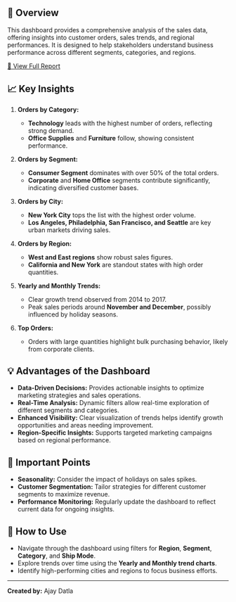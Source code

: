 ## 🚀 Overview
This dashboard provides a comprehensive analysis of the sales data, offering insights into customer orders, sales trends, and regional performances. It is designed to help stakeholders understand business performance across different segments, categories, and regions.

[📄 View Full Report](./Orders_Report_by_Ajay_Datla.pdf)

## 📈 Key Insights

1. **Orders by Category:**
   - **Technology** leads with the highest number of orders, reflecting strong demand.
   - **Office Supplies** and **Furniture** follow, showing consistent performance.

2. **Orders by Segment:**
   - **Consumer Segment** dominates with over 50% of the total orders.
   - **Corporate** and **Home Office** segments contribute significantly, indicating diversified customer bases.

3. **Orders by City:**
   - **New York City** tops the list with the highest order volume.
   - **Los Angeles, Philadelphia, San Francisco, and Seattle** are key urban markets driving sales.

4. **Orders by Region:**
   - **West and East regions** show robust sales figures.
   - **California and New York** are standout states with high order quantities.

5. **Yearly and Monthly Trends:**
   - Clear growth trend observed from 2014 to 2017.
   - Peak sales periods around **November and December**, possibly influenced by holiday seasons.

6. **Top Orders:**
   - Orders with large quantities highlight bulk purchasing behavior, likely from corporate clients.

## 💡 Advantages of the Dashboard

- **Data-Driven Decisions:** Provides actionable insights to optimize marketing strategies and sales operations.
- **Real-Time Analysis:** Dynamic filters allow real-time exploration of different segments and categories.
- **Enhanced Visibility:** Clear visualization of trends helps identify growth opportunities and areas needing improvement.
- **Region-Specific Insights:** Supports targeted marketing campaigns based on regional performance.

## 🔑 Important Points

- **Seasonality:** Consider the impact of holidays on sales spikes.
- **Customer Segmentation:** Tailor strategies for different customer segments to maximize revenue.
- **Performance Monitoring:** Regularly update the dashboard to reflect current data for ongoing insights.

## 📂 How to Use
- Navigate through the dashboard using filters for **Region**, **Segment**, **Category**, and **Ship Mode**.
- Explore trends over time using the **Yearly and Monthly trend charts**.
- Identify high-performing cities and regions to focus business efforts.

---

**Created by:** Ajay Datla
